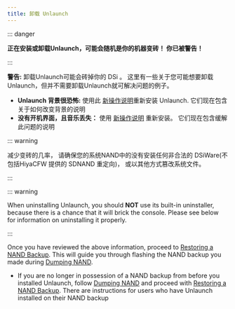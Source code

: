 ```yaml
---
title: 卸载 Unlaunch
---
```


::: danger

**正在安装或卸载Unlaunch，可能会随机是你的机器变砖！ 你已被警告！**

:::

**警告:** 卸载Unlaunch可能会砖掉你的 DSi 。 这里有一些关于您可能想要卸载Unlaunch，但并不需要卸载Unlaunch就可解决问题的例子。

- **Unlaunch 背景很恐怖:** 使用此 [新操作说明](installing-unlaunch)重新安装 Unlaunch. 它们现在包含关于如何改变背景的说明
- **没有开机界面，且音乐丢失：** 使用 [新操作说明](troubleshooting.html#unlaunch) 重新安装。 它们现在包含缓解此问题的说明

::: warning

减少变砖的几率， 请确保您的系统NAND中的没有安装任何非合法的 DSiWare(不包括HiyaCFW 提供的 SDNAND 重定向)， 或以其他方式篡改系统文件。

:::

::: warning

When uninstalling Unlaunch, you should **NOT** use its built-in uninstaller, because there is a chance that it will brick the console. Please see below for information on uninstalling it properly.

:::

Once you have reviewed the above information, proceed to [Restoring a NAND Backup](restoring-nand). This will guide you through flashing the NAND backup you made during [Dumping NAND](dumping-nand).
- If you are no longer in possession of a NAND backup from before you installed Unlaunch, follow [Dumping NAND](dumping-nand) and proceed with [Restoring a NAND Backup](restoring-nand). There are instructions for users who have Unlaunch installed on their NAND backup
